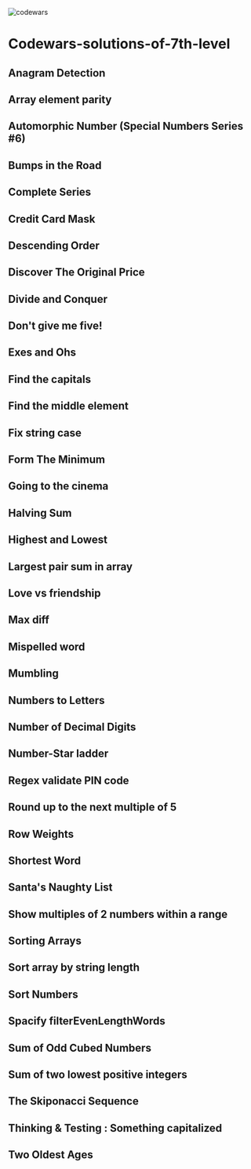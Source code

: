 ![codewars](https://user-images.githubusercontent.com/68942106/94330252-aacd6500-ff77-11ea-9185-c090b275b794.png)

# Codewars-solutions-of-7th-level

## Anagram Detection
## Array element parity
## Automorphic Number (Special Numbers Series #6)
## Bumps in the Road
## Complete Series
## Credit Card Mask
## Descending Order
## Discover The Original Price
## Divide and Conquer
## Don't give me five!
## Exes and Ohs
## Find the capitals
## Find the middle element
## Fix string case
## Form The Minimum
## Going to the cinema
## Halving Sum
## Highest and Lowest
## Largest pair sum in array 
## Love vs friendship
## Max diff
## Mispelled word
## Mumbling
## Numbers to Letters
## Number of Decimal Digits
## Number-Star ladder
## Regex validate PIN code
## Round up to the next multiple of 5
## Row Weights
## Shortest Word
## Santa's Naughty List
## Show multiples of 2 numbers within a range
## Sorting Arrays
## Sort array by string length
## Sort Numbers
## Spacify filterEvenLengthWords
## Sum of Odd Cubed Numbers
## Sum of two lowest positive integers
## The Skiponacci Sequence
## Thinking & Testing : Something capitalized
## Two Oldest Ages
